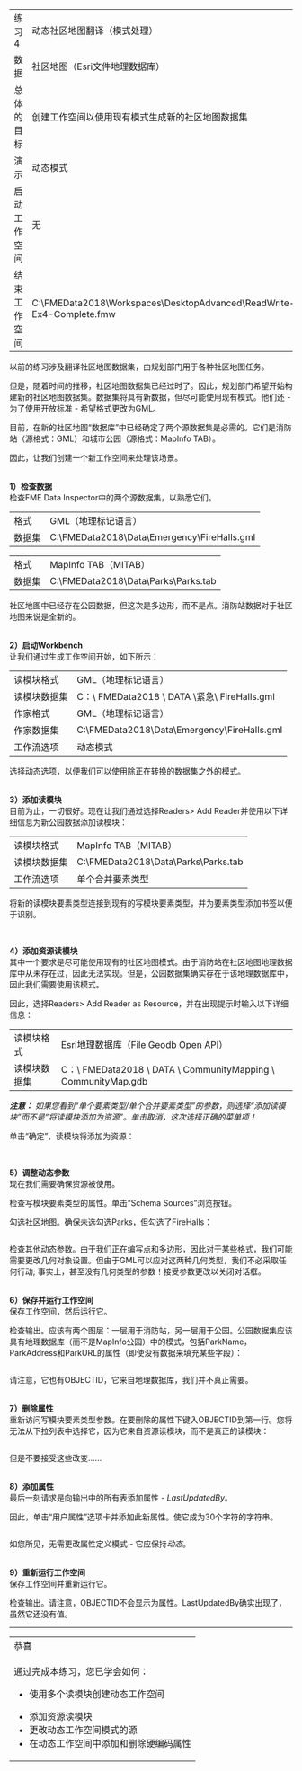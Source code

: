   <div id="readme" class="readme blob instapaper_body">
    <article class="markdown-body entry-content" itemprop="text">
<table>
<tbody><tr>
<td>
<i></i><font style="vertical-align: inherit;"><font style="vertical-align: inherit;">
练习4
</font></font></td>
<td><font style="vertical-align: inherit;"><font style="vertical-align: inherit;">
动态社区地图翻译（模式处理）
</font></font></td>
</tr>
<tr>
<td><font style="vertical-align: inherit;"><font style="vertical-align: inherit;">数据</font></font></td>
<td><font style="vertical-align: inherit;"><font style="vertical-align: inherit;">社区地图（Esri文件地理数据库）</font></font></td>
</tr>
<tr>
<td><font style="vertical-align: inherit;"><font style="vertical-align: inherit;">总体的目标</font></font></td>
<td><font style="vertical-align: inherit;"><font style="vertical-align: inherit;">创建工作空间以使用现有模式生成新的社区地图数据集</font></font></td>
</tr>
<tr>
<td><font style="vertical-align: inherit;"><font style="vertical-align: inherit;">演示</font></font></td>
<td><font style="vertical-align: inherit;"><font style="vertical-align: inherit;">动态模式</font></font></td>
</tr>
<tr>
<td><font style="vertical-align: inherit;"><font style="vertical-align: inherit;">启动工作空间</font></font></td>
<td><font style="vertical-align: inherit;"><font style="vertical-align: inherit;">无</font></font></td>
</tr>
<tr>
<td><font style="vertical-align: inherit;"><font style="vertical-align: inherit;">结束工作空间</font></font></td>
<td><font style="vertical-align: inherit;"><font style="vertical-align: inherit;">C:\FMEData2018\Workspaces\DesktopAdvanced\ReadWrite-Ex4-Complete.fmw</font></font></td>
</tr>
</tbody></table>
<p><font style="vertical-align: inherit;"><font style="vertical-align: inherit;">以前的练习涉及翻译社区地图数据集，由规划部门用于各种社区地图任务。</font></font></p>
<p><font style="vertical-align: inherit;"><font style="vertical-align: inherit;">但是，随着时间的推移，社区地图数据集已经过时了。</font><font style="vertical-align: inherit;">因此，规划部门希望开始构建新的社区地图数据集。</font><font style="vertical-align: inherit;">数据集将具有新数据，但尽可能使用现有模式。</font><font style="vertical-align: inherit;">他们还 - 为了使用开放标准 - 希望格式更改为GML。</font></font></p>
<p><font style="vertical-align: inherit;"><font style="vertical-align: inherit;">目前，在新的社区地图“数据库”中已经确定了两个源数据集是必需的。</font><font style="vertical-align: inherit;">它们是消防站（源格式：GML）和城市公园（源格式：MapInfo TAB）。</font></font></p>
<p><font style="vertical-align: inherit;"><font style="vertical-align: inherit;">因此，让我们创建一个新工作空间来处理该场景。</font></font></p>
<p><br><strong><font style="vertical-align: inherit;"><font style="vertical-align: inherit;">1）检查数据</font></font></strong>
<br><font style="vertical-align: inherit;"><font style="vertical-align: inherit;">检查FME Data Inspector中的两个源数据集，以熟悉它们。</font></font></p>
<table>
<tbody><tr>
<td><font style="vertical-align: inherit;"><font style="vertical-align: inherit;">格式</font></font></td>
<td><font style="vertical-align: inherit;"><font style="vertical-align: inherit;">GML（地理标记语言）</font></font></td>
</tr>
<tr>
<td><font style="vertical-align: inherit;"><font style="vertical-align: inherit;">数据集</font></font></td>
<td><font style="vertical-align: inherit;"><font style="vertical-align: inherit;">C:\FMEData2018\Data\Emergency\FireHalls.gml</font></font></td>
</tr>
</tbody></table>
<table>
<tbody><tr>
<td><font style="vertical-align: inherit;"><font style="vertical-align: inherit;">格式</font></font></td>
<td><font style="vertical-align: inherit;"><font style="vertical-align: inherit;">MapInfo TAB（MITAB）</font></font></td>
</tr>
<tr>
<td><font style="vertical-align: inherit;"><font style="vertical-align: inherit;">数据集</font></font></td>
<td><font style="vertical-align: inherit;"><font style="vertical-align: inherit;">C:\FMEData2018\Data\Parks\Parks.tab</font></font></td>
</tr>
</tbody></table>
<p><font style="vertical-align: inherit;"><font style="vertical-align: inherit;">社区地图中已经存在公园数据，但这次是多边形，而不是点。</font><font style="vertical-align: inherit;">消防站数据对于社区地图来说是全新的。</font></font></p>
<p><br><strong><font style="vertical-align: inherit;"><font style="vertical-align: inherit;">2）启动Workbench</font></font></strong>
<br><font style="vertical-align: inherit;"><font style="vertical-align: inherit;">让我们通过生成工作空间开始，如下所示：</font></font></p>
<table>
<tbody><tr>
<td><font style="vertical-align: inherit;"><font style="vertical-align: inherit;">读模块格式</font></font></td>
<td><font style="vertical-align: inherit;"><font style="vertical-align: inherit;">GML（地理标记语言）</font></font></td>
</tr>
<tr>
<td><font style="vertical-align: inherit;"><font style="vertical-align: inherit;">读模块数据集</font></font></td>
<td><font style="vertical-align: inherit;"><font style="vertical-align: inherit;">C：\ FMEData2018 \ DATA \紧急\ FireHalls.gml</font></font></td>
</tr>
<tr>
<td><font style="vertical-align: inherit;"><font style="vertical-align: inherit;">作家格式</font></font></td>
<td><font style="vertical-align: inherit;"><font style="vertical-align: inherit;">GML（地理标记语言）</font></font></td>
</tr>
<tr>
<td><font style="vertical-align: inherit;"><font style="vertical-align: inherit;">作家数据集</font></font></td>
<td><font style="vertical-align: inherit;"><font style="vertical-align: inherit;">C:\FMEData2018\Data\Emergency\FireHalls.gml</font></font></td>
</tr>
<tr>
<td><font style="vertical-align: inherit;"><font style="vertical-align: inherit;">工作流选项</font></font></td>
<td><font style="vertical-align: inherit;"><font style="vertical-align: inherit;">动态模式</font></font></td>
</tr>
</tbody></table>
<p><font style="vertical-align: inherit;"><font style="vertical-align: inherit;">选择动态选项，以便我们可以使用除正在转换的数据集之外的模式。</font></font></p>
<p><br><strong><font style="vertical-align: inherit;"><font style="vertical-align: inherit;">3）添加读模块</font></font></strong>
<br><font style="vertical-align: inherit;"><font style="vertical-align: inherit;">目前为止，一切很好。</font><font style="vertical-align: inherit;">现在让我们通过选择Readers&gt; Add Reader并使用以下详细信息为新公园数据添加读模块：</font></font></p>
<table>
<tbody><tr>
<td><font style="vertical-align: inherit;"><font style="vertical-align: inherit;">读模块格式</font></font></td>
<td><font style="vertical-align: inherit;"><font style="vertical-align: inherit;">MapInfo TAB（MITAB）</font></font></td>
</tr>
<tr>
<td><font style="vertical-align: inherit;"><font style="vertical-align: inherit;">读模块数据集</font></font></td>
<td><font style="vertical-align: inherit;"><font style="vertical-align: inherit;">C:\FMEData2018\Data\Parks\Parks.tab</font></font></td>
</tr>
<tr>
<td><font style="vertical-align: inherit;"><font style="vertical-align: inherit;">工作流选项</font></font></td>
<td><font style="vertical-align: inherit;"><font style="vertical-align: inherit;">单个合并要素类型</font></font></td>
</tr>
</tbody></table>
<p><font style="vertical-align: inherit;"><font style="vertical-align: inherit;">将新的读模块要素类型连接到现有的写模块要素类型，并为要素类型添加书签以便于识别。</font></font></p>
<p><a target="_blank" href="https://github.com/safesoftware/FMETraining/blob/Desktop-Advanced-2018/DesktopAdvanced3AdvancedR%2BW/Images/Img3.219.Ex4.InitialWorkspace.png"><img src="./Images/Img3.219.Ex4.InitialWorkspace.png" alt="" style="max-width:100%;"></a></p>
<p><br><strong><font style="vertical-align: inherit;"><font style="vertical-align: inherit;">4）添加资源读模块</font></font></strong>
<br><font style="vertical-align: inherit;"><font style="vertical-align: inherit;">其中一个要求是尽可能使用现有的社区地图模式。</font><font style="vertical-align: inherit;">由于消防站在社区地图地理数据库中从未存在过，因此无法实现。</font><font style="vertical-align: inherit;">但是，公园数据集确实存在于该地理数据库中，因此我们需要使用该模式。</font></font></p>
<p><font style="vertical-align: inherit;"><font style="vertical-align: inherit;">因此，选择Readers&gt; Add Reader as Resource，并在出现提示时输入以下详细信息：</font></font></p>
<table>
<tbody><tr>
<td><font style="vertical-align: inherit;"><font style="vertical-align: inherit;">读模块格式</font></font></td>
<td><font style="vertical-align: inherit;"><font style="vertical-align: inherit;">Esri地理数据库（File Geodb Open API）</font></font></td>
</tr>
<tr>
<td><font style="vertical-align: inherit;"><font style="vertical-align: inherit;">读模块数据集</font></font></td>
<td><font style="vertical-align: inherit;"><font style="vertical-align: inherit;">C：\ FMEData2018 \ DATA \ CommunityMapping \ CommunityMap.gdb</font></font></td>
</tr>
</tbody></table>
<p><em><strong><font style="vertical-align: inherit;"><font style="vertical-align: inherit;">注意：</font></font></strong></em> <em><font style="vertical-align: inherit;"><font style="vertical-align: inherit;">如果您看到“单个要素类型/单个合并要素类型”的参数，则选择“添加读模块”而不是“将读模块添加为资源”。</font><font style="vertical-align: inherit;">单击取消，这次选择正确的菜单项！</font></font></em></p>
<p><font style="vertical-align: inherit;"><font style="vertical-align: inherit;">单击“确定”，读模块将添加为资源：</font></font></p>
<p><a target="_blank" href="https://github.com/safesoftware/FMETraining/blob/Desktop-Advanced-2018/DesktopAdvanced3AdvancedR%2BW/Images/Img3.220.Ex4.ReaderAsResource.png"><img src="./Images/Img3.220.Ex4.ReaderAsResource.png" alt="" style="max-width:100%;"></a></p>
<p><br><strong><font style="vertical-align: inherit;"><font style="vertical-align: inherit;">5）调整动态参数</font></font></strong>
<br><font style="vertical-align: inherit;"><font style="vertical-align: inherit;">现在我们需要确保资源被使用。</font></font></p>
<p><font style="vertical-align: inherit;"><font style="vertical-align: inherit;">检查写模块要素类型的属性。</font><font style="vertical-align: inherit;">单击“Schema Sources”浏览按钮。</font></font></p>
<p><font style="vertical-align: inherit;"><font style="vertical-align: inherit;">勾选社区地图。</font><font style="vertical-align: inherit;">确保未选勾选Parks，但勾选了FireHalls：</font></font></p>
<p><a target="_blank" href="https://github.com/safesoftware/FMETraining/blob/Desktop-Advanced-2018/DesktopAdvanced3AdvancedR%2BW/Images/Img3.221.Ex4.DynamicProperties.png"><img src="./Images/Img3.221.Ex4.DynamicProperties.png" alt="" style="max-width:100%;"></a></p>
<p><font style="vertical-align: inherit;"><font style="vertical-align: inherit;">检查其他动态参数。</font><font style="vertical-align: inherit;">由于我们正在编写点和多边形，因此对于某些格式，我们可能需要更改几何对象设置。</font><font style="vertical-align: inherit;">但由于GML可以应对这两种几何类型，我们不必采取任何行动; </font><font style="vertical-align: inherit;">事实上，甚至没有几何类型的参数！</font><font style="vertical-align: inherit;">接受参数更改以关闭对话框。</font></font></p>
<p><br><strong><font style="vertical-align: inherit;"><font style="vertical-align: inherit;">6）保存并运行工作空间</font></font></strong>
<br><font style="vertical-align: inherit;"><font style="vertical-align: inherit;">保存工作空间，然后运行它。</font></font></p>
<p><font style="vertical-align: inherit;"><font style="vertical-align: inherit;">检查输出。</font><font style="vertical-align: inherit;">应该有两个图层：一层用于消防站，另一层用于公园。</font><font style="vertical-align: inherit;">公园数据集应该具有地理数据库（而不是MapInfo公园）中的模式，包括ParkName，ParkAddress和ParkURL的属性（即使没有数据来填充某些字段）：</font></font></p>
<p><a target="_blank" href="https://github.com/safesoftware/FMETraining/blob/Desktop-Advanced-2018/DesktopAdvanced3AdvancedR%2BW/Images/Img3.222.Ex4.ParksNewSchema.png"><img src="./Images/Img3.222.Ex4.ParksNewSchema.png" alt="" style="max-width:100%;"></a></p>
<p><font style="vertical-align: inherit;"><font style="vertical-align: inherit;">请注意，它也有OBJECTID，它来自地理数据库，我们并不真正需要。</font></font></p>
<p><br><strong><font style="vertical-align: inherit;"><font style="vertical-align: inherit;">7）删除属性</font></font></strong>
<br><font style="vertical-align: inherit;"><font style="vertical-align: inherit;">重新访问写模块要素类型参数。</font><font style="vertical-align: inherit;">在要删除的属性下键入OBJECTID到第一行。</font><font style="vertical-align: inherit;">您将无法从下拉列表中选择它，因为它来自资源读模块，而不是真正的读模块：</font></font></p>
<p><a target="_blank" href="https://github.com/safesoftware/FMETraining/blob/Desktop-Advanced-2018/DesktopAdvanced3AdvancedR%2BW/Images/Img3.223.Ex4.AttributeToRemove.png"><img src="./Images/Img3.223.Ex4.AttributeToRemove.png" alt="" style="max-width:100%;"></a></p>
<p><font style="vertical-align: inherit;"><font style="vertical-align: inherit;">但是不要接受这些改变......</font></font></p>
<p><br><strong><font style="vertical-align: inherit;"><font style="vertical-align: inherit;">8）添加属性</font></font></strong>
<br><font style="vertical-align: inherit;"><font style="vertical-align: inherit;">最后一刻请求是向输出中的所有表添加属性 - </font></font><em><font style="vertical-align: inherit;"><font style="vertical-align: inherit;">LastUpdatedBy</font></font></em><font style="vertical-align: inherit;"><font style="vertical-align: inherit;">。</font></font></p>
<p><font style="vertical-align: inherit;"><font style="vertical-align: inherit;">因此，单击“用户属性”选项卡并添加此新属性。</font><font style="vertical-align: inherit;">使它成为30个字符的字符串。</font></font></p>
<p><a target="_blank" href="https://github.com/safesoftware/FMETraining/blob/Desktop-Advanced-2018/DesktopAdvanced3AdvancedR%2BW/Images/Img3.224.Ex4.AttributeToAdd.png"><img src="./Images/Img3.224.Ex4.AttributeToAdd.png" alt="" style="max-width:100%;"></a></p>
<p><font style="vertical-align: inherit;"><font style="vertical-align: inherit;">如您所见，无需更改属性定义模式 - 它应保持</font></font><em><font style="vertical-align: inherit;"><font style="vertical-align: inherit;">动态</font></font></em><font style="vertical-align: inherit;"><font style="vertical-align: inherit;">。</font></font></p>
<p><br><strong><font style="vertical-align: inherit;"><font style="vertical-align: inherit;">9）重新运行工作空间</font></font></strong>
<br><font style="vertical-align: inherit;"><font style="vertical-align: inherit;">保存工作空间并重新运行它。</font></font></p>
<p><font style="vertical-align: inherit;"><font style="vertical-align: inherit;">检查输出。</font><font style="vertical-align: inherit;">请注意，OBJECTID不会显示为属性。</font><font style="vertical-align: inherit;">LastUpdatedBy确实出现了，虽然它还没有值。</font></font></p>
<hr>

<table>
<tbody><tr>
<td>
<i></i><font style="vertical-align: inherit;"><font style="vertical-align: inherit;">
恭喜
</font></font></td>
</tr>
<tr>
<td><font style="vertical-align: inherit;"><font style="vertical-align: inherit;">

通过完成本练习，您已学会如何：
</font></font><ul><li><font style="vertical-align: inherit;"><font style="vertical-align: inherit;">使用多个读模块创建动态工作空间</font></font></li>
<li><font style="vertical-align: inherit;"><font style="vertical-align: inherit;">添加资源读模块</font></font></li>
<li><font style="vertical-align: inherit;"><font style="vertical-align: inherit;">更改动态工作空间模式的源</font></font></li>
<li><font style="vertical-align: inherit;"><font style="vertical-align: inherit;">在动态工作空间中添加和删除硬编码属性</font></font></li></ul>

</td>
</tr>
</tbody></table>
</article>
  </div>
</body></html>
